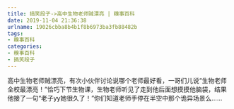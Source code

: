 ```yaml
---
title: 搞笑段子->高中生物老师贼漂亮 | 糗事百科
date: 2019-11-04 21:36:38
urlname: 19026cbba8b4b1f8b6973ba3fb88482b
tags: 
- 糗事百科
categories:
- 糗事百科
- 搞笑段子
---
```

高中生物老师贼漂亮，有次小伙伴讨论说哪个老师最好看，一哥们儿说“生物老师全校最漂亮！”恰巧下节生物课，生物老师听见了走到他后面想摸摸他脑袋，结果他接了一句“老子yy她很久了！”你们知道老师手停在半空中那个诡异场景么……


